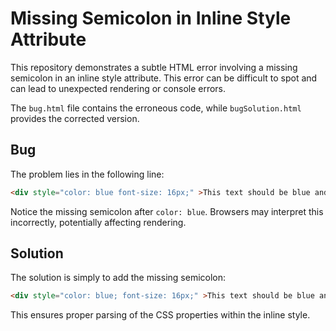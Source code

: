 # Missing Semicolon in Inline Style Attribute

This repository demonstrates a subtle HTML error involving a missing semicolon in an inline style attribute. This error can be difficult to spot and can lead to unexpected rendering or console errors.

The `bug.html` file contains the erroneous code, while `bugSolution.html` provides the corrected version.

## Bug
The problem lies in the following line:

```html
<div style="color: blue font-size: 16px;" >This text should be blue and 16px.</div>
```
Notice the missing semicolon after `color: blue`.  Browsers may interpret this incorrectly, potentially affecting rendering.

## Solution
The solution is simply to add the missing semicolon:

```html
<div style="color: blue; font-size: 16px;" >This text should be blue and 16px.</div>
```
This ensures proper parsing of the CSS properties within the inline style.